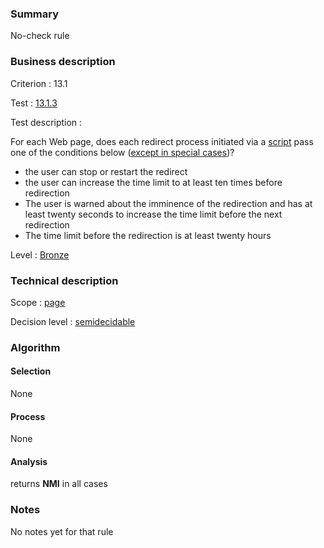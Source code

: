 ### Summary

No-check rule

### Business description

Criterion : 13.1

Test : [13.1.3](http://www.braillenet.org/accessibilite/referentiel-aw21-en/index.php#test-13-1-3)

Test description :

For each Web page, does each redirect process initiated via a
[script](http://www.braillenet.org/accessibilite/referentiel-aw21-en/glossaire.php#mScript)
pass one of the conditions below ([except in special
cases](http://www.braillenet.org/accessibilite/referentiel-aw21-en/glossaire.php#cpCrit13-1 "Special cases for criterion 13.1"))?

-   the user can stop or restart the redirect
-   the user can increase the time limit to at least ten times before
    redirection
-   The user is warned about the imminence of the redirection and has at
    least twenty seconds to increase the time limit before the next
    redirection
-   The time limit before the redirection is at least twenty hours

Level : [Bronze](/en/category/rules-design/accessiweb-11/level/bronze)

### Technical description

Scope : [page](/en/category/rules-design/accessiweb-11/scope/page)

Decision level :
[semidecidable](/en/category/rules-design/accessiweb-11/decision-level/semidecidable)

### Algorithm

#### Selection

None

#### Process

None

#### Analysis

returns **NMI** in all cases

### Notes

No notes yet for that rule
